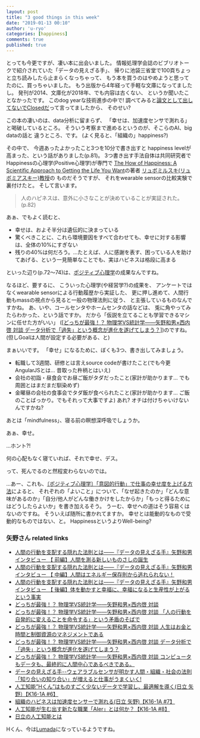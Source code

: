 ```yaml
---
layout: post
title: "3 good things in this week"
date: "2019-01-13 00:10"
author: 'u-ryo'
categories: [happiness]
comments: true
published: true
---
```

とっても今更ですが、凄い本に出会いました。
情報処理学会誌のビブリオトークで紹介されていた「データの見えざる手」、
帰りに池袋三省堂で100頁ちょっと立ち読みしたら止まらくなっちゃって、
もう本を買うのはやめようと思ってたのに、買っちゃいました。
もう出版から4年経って手軽な文庫になってましたし。
発刊が2014、文庫化が2018年、でも内容は古くない、
というか聞いたことなかったです。
このdog yearな技術進歩の中で!
調べてみると[論文として出してないでClosedだ](https://industry-co-creation.com/industry-trend/6539)って言ってましたから、
そのせい?

この本の凄いのは、data分析に留まらず、
「幸せは、加速度センサで測れる」と喝破しているところ。
そういう考察まで進めるというのが、そこらのAI、big dataの話と
違うところ、です。
(よく見ると、「組織の」happiness?)

その中で、
今週あったよかったこと3つを10分で書き出すと
happiness levelが高まった、という話がありました(p.81)。
3つ書き出す手法自体は共同研究者でHappinessの心理学(Positive心理学)が専門で
[The How of Happiness: A Scientific Approach to Getting the Life You Want](http://www.positivepsych.jp/pp6/book10.html)の著者
[リュボミルスキ(リュボミアスキー)教授](https://en.wikipedia.org/wiki/Sonja_Lyubomirsky)の
ものだそうですが、
それをwearable sensorの比較実験で裏付けたと。
そして言います。
> 人のハピネスは、意外に小さなことが決めていることが実証された。(p.82)

あぁ、でもよく読むと、

- 幸せは、およそ半分は遺伝的に決まっている
- 驚くべきことに、これら環境要因をすべて合わせても、幸せに対する影響は、全体の10%にすぎない
- 残りの40%は何だろう。...たとえば、人に感謝を表す、困っている人を助けてあげる、という一見簡単なことでも、実はハピネスは格段に高まる

といった辺り(p.72〜74)は、[ポジティブ心理学](https://ja.wikipedia.org/wiki/ポジティブ心理学)の成果なんですね。

なるほど、要するに、
こういった心理学(や経営学?)の成果を、
アンケートではなくwearable sensorによる行動履歴から実証した、
更に押し進めて、人間行動もmassの視点から見ると一般の物理法則に従う、
と主張しているものなんですかね。
あ、いや、コールセンタやホームセンタの話などは、
兎に角やってみたらわかった、という話ですか。
だから「仮説を立てることも学習できるマシンに任せた方がいい」
([[どっちが最強！？ 物理学VS統計学——矢野和男×西内啓 対談 データ分析で「過失」という概念が進化を遂げてしまう？](https://cakes.mu/posts/7372)])のですね。
(但しGoalは人間が設定する必要がある、と)


まぁいいです。
「幸せ」になるために、ぼくも3つ、書き出してみましょう。
* 転職して3週間、研修とは言えsource codeが書けたこと(でも今更AngularJSとは... 昔取った杵柄とはいえ)
* 会社の初詣・昼食会でお昼ご飯がタダだったこと(家計が助かります... でも周囲とはまだまだ馴染めず)
* 金曜昼の会社の食事会でタダ飯が食べられたこと(家計が助かります... ご飯のことばっかり。でもそれって大事ですよ)
あれ? オチは付けちゃいけないんですかね?

あとは「mindfulness」、寝る前の瞑想深呼吸でしょうか。

あぁ、幸せ。

...ホント?!

何の心配もなく寝ていれば、それで幸せ、デス。

って、死んでるのと然程変わらないのでは。

...あー、これも、[〔ポジティブ心理学〕「意図的行動」で仕事の幸せ度を上げる方法](https://lightworks-blog.com/happiness-formula)によると、
それぞれの「よいこと」について、「なぜ起きたのか」「どんな意味があるのか」「自分/他人がどんな働きかけをしたからか」「もっと得るためにはどうしたらよいか」を書き加えるそう。
うーむ、幸せへの道はそう容易くはないのですね。
そういえば随所に書かれてますか。
幸せとは能動的なもので受動的なものではない、と。
HappinessというよりWell-being?


### 矢野さん related links
* [人間の行動を支配する隠れた法則とは——『データの見えざる手』矢野和男インタビュー 【 前編】人間を測る新しいものさしの誕生](https://cakes.mu/posts/6945)
* [人間の行動を支配する隠れた法則とは——『データの見えざる手』矢野和男インタビュー 【 中編】人間はエネルギー保存則から逃れられない！](https://cakes.mu/posts/6946)
* [人間の行動を支配する隠れた法則とは——『データの見えざる手』矢野和男インタビュー 【 後編】体を動かすと幸福に、幸福になると生産性が上がるという事実](https://cakes.mu/posts/6947)
* [どっちが最強！？ 物理学VS統計学——矢野和男×西内啓 対談](https://cakes.mu/series/3235)
* [どっちが最強！？ 物理学VS統計学——矢野和男×西内啓 対談 「人の行動を自発的に変えることを命令する」という矛盾のそばで](https://cakes.mu/posts/7370)
* [どっちが最強！？ 物理学VS統計学——矢野和男×西内啓 対談 人生はお金と時間と制御資源のマネジメントである](https://cakes.mu/posts/7371)
* [どっちが最強！？ 物理学VS統計学——矢野和男×西内啓 対談 データ分析で「過失」という概念が進化を遂げてしまう？](https://cakes.mu/posts/7372)
* [どっちが最強！？ 物理学VS統計学——矢野和男×西内啓 対談 コンピュータもデータも、最終的に人間中心であるべきである。](https://cakes.mu/posts/7373)
* [データの見えざる手--ウェアラブルセンサが明かす人間・組織・社会の法則 「知り合いの知り合い」が増えると仕事がうまくいく!](http://www.soshisha.com/book_wadai/books/2068.html)
* [人工知能”Hくん”はものすごく少ないデータで学習し、最適解を導く(日立 矢野）【K16-1A #6】](https://industry-co-creation.com/industry-trend/6539)
* [組織のハピネスは加速度センサーで測れる(日立 矢野)【K16-1A #7】](https://industry-co-creation.com/industry-trend/6541)
* [人工知能が生む出す新たな職業「AIer」とは何か？【K16-1A #8】](https://industry-co-creation.com/industry-trend/6543)
* [日立の人工知能とは](http://www.hitachi.co.jp/products/it/it-pf/mag/pf/pr_ai_jump/)


Hくん、今は[Lumada](http://www.hitachi.co.jp/products/it/lumada/)になっているようですね。
